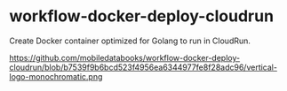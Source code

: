 # workflow-docker-deploy-cloudrun
Create Docker container optimized for Golang to run in CloudRun.

https://github.com/mobiledatabooks/workflow-docker-deploy-cloudrun/blob/b7539f9b6bcd523f4956ea6344977fe8f28adc96/vertical-logo-monochromatic.png
